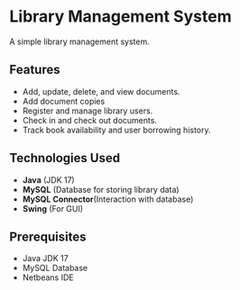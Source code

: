 # Library Management System

A simple library management system.

## Features

- Add, update, delete, and view documents.
- Add document copies
- Register and manage library users.
- Check in and check out documents.
- Track book availability and user borrowing history.

## Technologies Used

- **Java** (JDK 17)
- **MySQL** (Database for storing library data)
- **MySQL Connector**(Interaction with database)
- **Swing** (For GUI)

## Prerequisites

- Java JDK 17
- MySQL Database
- Netbeans IDE
